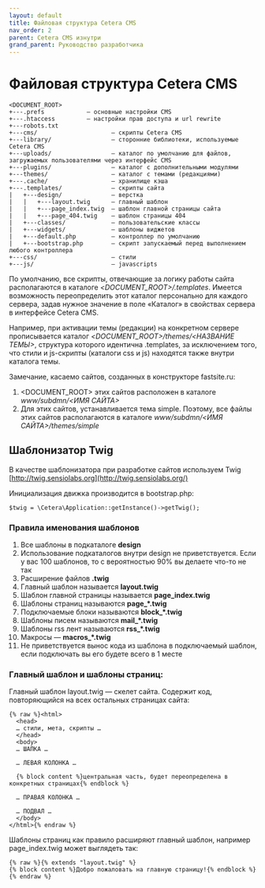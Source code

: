 ```yaml
---
layout: default
title: Файловая структура Cetera CMS
nav_order: 2
parent: Cetera CMS изнутри
grand_parent: Руководство разработчика
---
```


# Файловая структура Cetera CMS
```
<DOCUMENT_ROOT>
+---.prefs            — основные настройки CMS
+---.htaccess         — настройки прав доступа и url rewrite
+---robots.txt    
+---cms/                     — скрипты Cetera CMS
+---library/                 — сторонние библиотеки, используемые Cetera CMS
+---uploads/                 — каталог по умолчанию для файлов, загружаемых пользователями через интерфейс CMS
+---plugins/                 — каталог с дополнительными модулями
+---themes/                  — каталог с темами (редакциями)
+---.cache/                  — хранилище кэша
+---.templates/              — скрипты сайта
|   +---design/              — верстка 
|   |   +---layout.twig      — главный шаблон
|   |   +---page_index.twig  — шаблон главной страницы сайта
|   |   +---page_404.twig    — шаблон страницы 404
|   +---classes/             — пользовательские классы
|   +---widgets/             — шаблоны виджетов
|   +---default.php          — контроллер по умолчанию
|   +---bootstrap.php        — скрипт запускаемый перед выполнением любого контроллера
+---css/                     — стили
+---js/                      — javascripts
```

По умолчанию, все скрипты, отвечающие за логику работы сайта располагаются в каталоге *\<DOCUMENT_ROOT\>/.templates*. Имеется возможность переопределить этот каталог персонально для каждого сервера, задав нужное значение в поле «Каталог» в свойствах сервера в интерфейсе Cetera CMS.

Например, при активации темы (редакции) на конкретном сервере прописывается каталог *\<DOCUMENT_ROOT\>/themes/\<НАЗВАНИЕ ТЕМЫ\>*, структура которого идентична .templates, за исключением того, что стили и js-скрипты (каталоги css и js) находятся также внутри каталога темы.

Замечание, касаемо сайтов, созданных в конструкторе fastsite.ru:

1. \<DOCUMENT_ROOT\> этих сайтов расположен в каталоге *www/subdmn/\<ИМЯ САЙТА\>*
2. Для этих сайтов, устанавливается тема simple. Поэтому, все файлы этих сайтов располагаются в каталоге *www/subdmn/\<ИМЯ САЙТА\>/themes/simple*

## Шаблонизатор Twig

В качестве шаблонизатора при разработке сайтов используем Twig [http://twig.sensiolabs.org](http://twig.sensiolabs.org/)

Инициализация движка производится в bootstrap.php:

	$twig = \Cetera\Application::getInstance()->getTwig();
 
### Правила именования шаблонов

1. Все шаблоны в подкаталоге **design**
1. Использование подкаталогов внутри design не приветствуется. Если у вас 100 шаблонов, то с вероятностью 90% вы делаете что-то не так
1. Расширение файлов **.twig**
1. Главный шаблон называется **layout.twig**
1. Шаблон главной страницы называется **page_index.twig**
1. Шаблоны страниц называются **page_*.twig**
1. Подключаемые блоки называются **block_*.twig**
1. Шаблоны писем называются **mail_*.twig**
1. Шаблоны rss лент называются **rss_*.twig**
1. Макросы — **macros_*.twig**
1. Не приветствуется вынос кода из шаблона в подключаемый шаблон, если подключать вы его будете всего в 1 месте

### Главный шаблон и шаблоны страниц:

Главный шаблон layout.twig — скелет сайта. Содержит код, повторяющийся на всех остальных страницах сайта:

	{% raw %}<html>
	  <head>
	  … стили, мета, скрипты …
	  </head>
	  <body>
	  … ШАПКА …
	 
	  … ЛЕВАЯ КОЛОНКА …
	 
	  {% block content %}центральная часть, будет переопределена в конкретных страницах{% endblock %}
	 
	  … ПРАВАЯ КОЛОНКА …
	 
	  … ПОДВАЛ …
	  </body>
	</html>{% endraw %}

Шаблоны страниц как правило расширяют главный шаблон, например page_index.twig может выглядеть так:

	{% raw %}{% extends "layout.twig" %}
	{% block content %}Добро пожаловать на главную страницу!{% endblock %}{% endraw %}
